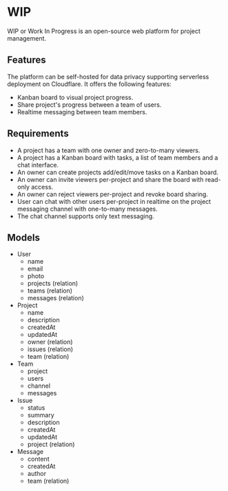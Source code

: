 # WIP

WIP or Work In Progress is an open-source web platform for project management.

## Features

The platform can be self-hosted for data privacy supporting serverless deployment on Cloudflare. It offers the following features:

- Kanban board to visual project progress.
- Share project's progress between a team of users.
- Realtime messaging between team members.

## Requirements

- A project has a team with one owner and zero-to-many viewers.
- A project has a Kanban board with tasks, a list of team members and a chat interface.
- An owner can create projects add/edit/move tasks on a Kanban board.
- An owner can invite viewers per-project and share the board with read-only access.
- An owner can reject viewers per-project and revoke board sharing.
- User can chat with other users per-project in realtime on the project messaging channel with one-to-many messages.
- The chat channel supports only text messaging.

## Models

- User
  - name
  - email
  - photo
  - projects (relation)
  - teams (relation)
  - messages (relation)
- Project
  - name
  - description
  - createdAt
  - updatedAt
  - owner (relation)
  - issues (relation)
  - team (relation)
- Team
  - project
  - users
  - channel
  - messages
- Issue
  - status
  - summary
  - description
  - createdAt
  - updatedAt
  - project (relation)
- Message
  - content
  - createdAt
  - author
  - team (relation)
